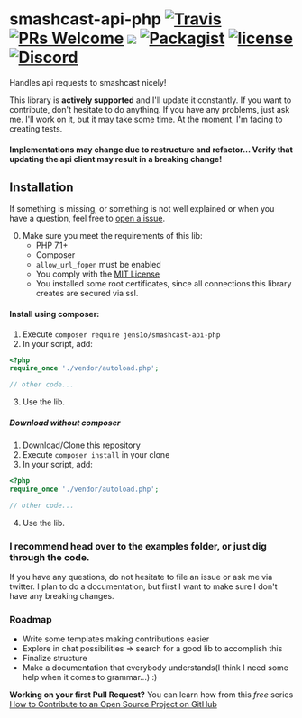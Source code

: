 # smashcast-api-php [![Travis](https://img.shields.io/travis/jens1o/smashcast-api-php.svg?style=flat-square)](https://travis-ci.org/jens1o/smashcast-api-php) [![PRs Welcome](https://img.shields.io/badge/PRs-welcome-brightgreen.svg?style=flat-square)](http://makeapullrequest.com) <img src="https://img.shields.io/badge/composer-jens1o%2Fsmashcast--api--php-brightgreen.svg?style=flat-square"> [![Packagist](https://img.shields.io/packagist/v/jens1o/smashcast-api-php.svg?style=flat-square)](https://packagist.org/packages/jens1o/smashcast-api-php) [![license](https://img.shields.io/github/license/jens1o/smashcast-api-php.svg?style=flat-square)]() [![Discord](https://img.shields.io/discord/331087484790243339.svg?style=flat-square)](https://discord.gg/SSQxmaB)
Handles api requests to smashcast nicely!

This library is **actively supported** and I'll update it constantly. If you want to contribute, don't hesitate to do anything. If you have any problems, just ask me.
I'll work on it, but it may take some time. At the moment, I'm facing to creating tests.

#### Implementations may change due to restructure and refactor... Verify that updating the api client may result in a breaking change!


## Installation
If something is missing, or something is not well explained or when you have a question, feel free to [open a issue](https://github.com/jens1o/smashcast-api-php/issues/new).

0. Make sure you meet the requirements of this lib:
    - PHP 7.1+
    - Composer
    - `allow_url_fopen` must be enabled
    - You comply with the [MIT License](LICENSE)
    - You installed some root certificates, since all connections this library creates are secured via ssl.

#### Install using composer:
1. Execute `composer require jens1o/smashcast-api-php`
2. In your script, add:
```php
<?php
require_once './vendor/autoload.php';

// other code...
```
3. Use the lib.


##### Download without composer
1. Download/Clone this repository
2. Execute `composer install` in your clone
3. In your script, add:
```php
<?php
require_once './vendor/autoload.php';

// other code...
```
4. Use the lib.

### I recommend head over to the examples folder, or just dig through the code.
If you have any questions, do not hesitate to file an issue or ask me via twitter.
I plan to do a documentation, but first I want to make sure I don't have any breaking changes.

### Roadmap
- Write some templates making contributions easier
- Explore in chat possibilities => search for a good lib to accomplish this
- Finalize structure
- Make a documentation that everybody understands(I think I need some help when it comes to grammar...) :)

**Working on your first Pull Request?** You can learn how from this *free* series [How to Contribute to an Open Source Project on GitHub](https://egghead.io/series/how-to-contribute-to-an-open-source-project-on-github)
